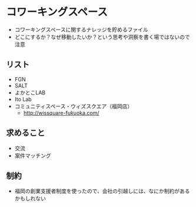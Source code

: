 # コワーキングスペース
- コワーキングスペースに関するナレッジを貯めるファイル
- どこにするか？なぜ移動したいか？という思考や洞察を書く場ではないので注意

## リスト
- FGN
- SALT
- よかとこLAB
- Ito Lab
- コミュニティスペース・ウィズスクエア（福岡店）
  - http://wissquare-fukuoka.com/

## 求めること
- 交流
- 案件マッチング

## 制約
- 福岡の創業支援者制度を使ったので、会社の引越しには、なにか制約があるかもしれない
